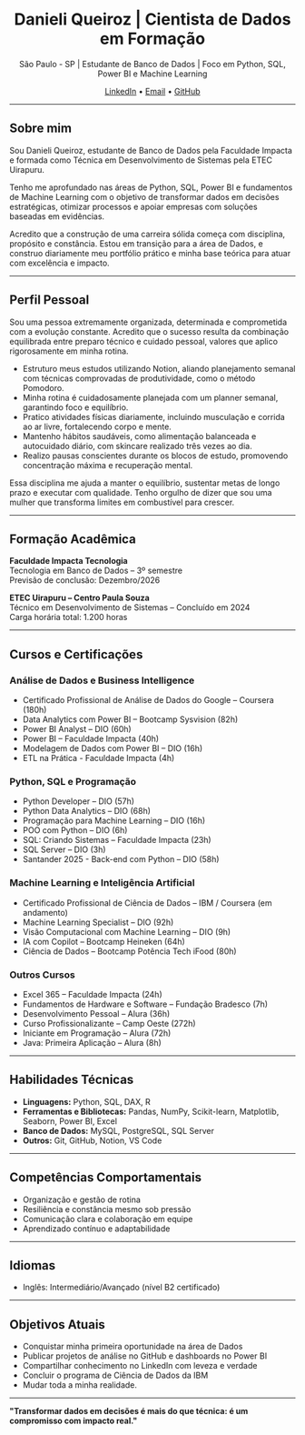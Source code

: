 <h1 align="center">Danieli Queiroz | Cientista de Dados em Formação</h1>

<p align="center">
  São Paulo - SP | Estudante de Banco de Dados | Foco em Python, SQL, Power BI e Machine Learning
</p>

<p align="center">
  <a href="https://www.linkedin.com/in/danieli-queirozprofissional">LinkedIn</a> •
  <a href="mailto:danieliqueirozprofissional@gmail.com">Email</a> •
  <a href="https://github.com/danieli-queiroz">GitHub</a>
</p>

---

## Sobre mim

Sou Danieli Queiroz, estudante de Banco de Dados pela Faculdade Impacta e formada como Técnica em Desenvolvimento de Sistemas pela ETEC Uirapuru.

Tenho me aprofundado nas áreas de Python, SQL, Power BI e fundamentos de Machine Learning com o objetivo de transformar dados em decisões estratégicas, otimizar processos e apoiar empresas com soluções baseadas em evidências.

Acredito que a construção de uma carreira sólida começa com disciplina, propósito e constância. Estou em transição para a área de Dados, e construo diariamente meu portfólio prático e minha base teórica para atuar com excelência e impacto.

---

## Perfil Pessoal

Sou uma pessoa extremamente organizada, determinada e comprometida com a evolução constante. Acredito que o sucesso resulta da combinação equilibrada entre preparo técnico e cuidado pessoal, valores que aplico rigorosamente em minha rotina.

- Estruturo meus estudos utilizando Notion, aliando planejamento semanal com técnicas comprovadas de produtividade, como o método Pomodoro.  
- Minha rotina é cuidadosamente planejada com um planner semanal, garantindo foco e equilíbrio.  
- Pratico atividades físicas diariamente, incluindo musculação e corrida ao ar livre, fortalecendo corpo e mente.  
- Mantenho hábitos saudáveis, como alimentação balanceada e autocuidado diário, com skincare realizado três vezes ao dia.  
- Realizo pausas conscientes durante os blocos de estudo, promovendo concentração máxima e recuperação mental.

Essa disciplina me ajuda a manter o equilíbrio, sustentar metas de longo prazo e executar com qualidade. Tenho orgulho de dizer que sou uma mulher que transforma limites em combustível para crescer.

---

## Formação Acadêmica

**Faculdade Impacta Tecnologia**  
Tecnologia em Banco de Dados – 3º semestre  
Previsão de conclusão: Dezembro/2026

**ETEC Uirapuru – Centro Paula Souza**  
Técnico em Desenvolvimento de Sistemas – Concluído em 2024  
Carga horária total: 1.200 horas

---

## Cursos e Certificações

### Análise de Dados e Business Intelligence
- Certificado Profissional de Análise de Dados do Google – Coursera (180h)
- Data Analytics com Power BI – Bootcamp Sysvision (82h)
- Power BI Analyst – DIO (60h)
- Power BI – Faculdade Impacta (40h)
- Modelagem de Dados com Power BI – DIO (16h)
- ETL na Prática - Faculdade Impacta (4h) 

### Python, SQL e Programação
- Python Developer – DIO (57h)
- Python Data Analytics – DIO (68h)
- Programação para Machine Learning – DIO (16h)
- POO com Python – DIO (6h)
- SQL: Criando Sistemas – Faculdade Impacta (23h)
- SQL Server – DIO (3h)
- Santander 2025 - Back-end com Python – DIO (58h)

### Machine Learning e Inteligência Artificial
- Certificado Profissional de Ciência de Dados – IBM / Coursera (em andamento)
- Machine Learning Specialist – DIO (92h)
- Visão Computacional com Machine Learning – DIO (9h)
- IA com Copilot – Bootcamp Heineken (64h)
- Ciência de Dados – Bootcamp Potência Tech iFood (80h)

### Outros Cursos
- Excel 365 – Faculdade Impacta (24h)
- Fundamentos de Hardware e Software – Fundação Bradesco (7h)
- Desenvolvimento Pessoal – Alura (36h)
- Curso Profissionalizante – Camp Oeste (272h)
- Iniciante em Programação – Alura (72h)
- Java: Primeira Aplicação – Alura (8h)

---

## Habilidades Técnicas

- **Linguagens:** Python, SQL, DAX, R  
- **Ferramentas e Bibliotecas:** Pandas, NumPy, Scikit-learn, Matplotlib, Seaborn, Power BI, Excel  
- **Banco de Dados:** MySQL, PostgreSQL, SQL Server  
- **Outros:** Git, GitHub, Notion, VS Code  

---

## Competências Comportamentais

- Organização e gestão de rotina  
- Resiliência e constância mesmo sob pressão  
- Comunicação clara e colaboração em equipe  
- Aprendizado contínuo e adaptabilidade  

---

## Idiomas

- Inglês: Intermediário/Avançado (nível B2 certificado)

---

## Objetivos Atuais

- Conquistar minha primeira oportunidade na área de Dados  
- Publicar projetos de análise no GitHub e dashboards no Power BI  
- Compartilhar conhecimento no LinkedIn com leveza e verdade  
- Concluir o programa de Ciência de Dados da IBM  
- Mudar toda a minha realidade.
---

**"Transformar dados em decisões é mais do que técnica: é um compromisso com impacto real."**

